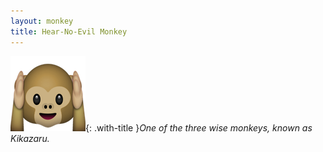 ```yaml
---
layout: monkey
title: Hear-No-Evil Monkey
---
```

![Kikazaru](/img/monkeys/kikazaru.png){: .with-title }*One of the three wise monkeys, known as Kikazaru.*
